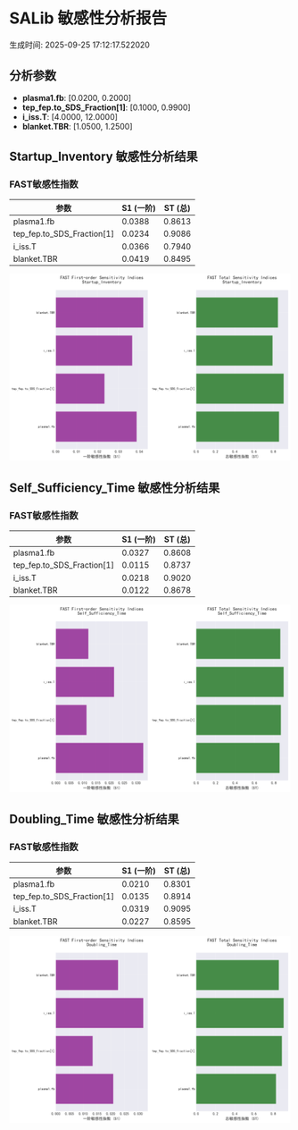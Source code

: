 # SALib 敏感性分析报告

生成时间: 2025-09-25 17:12:17.522020

## 分析参数

- **plasma1.fb**: [0.0200, 0.2000]
- **tep_fep.to_SDS_Fraction[1]**: [0.1000, 0.9900]
- **i_iss.T**: [4.0000, 12.0000]
- **blanket.TBR**: [1.0500, 1.2500]

## Startup_Inventory 敏感性分析结果

### FAST敏感性指数

| 参数 | S1 (一阶) | ST (总) |
|------|----------|---------|
| plasma1.fb | 0.0388 | 0.8613 |
| tep_fep.to_SDS_Fraction[1] | 0.0234 | 0.9086 |
| i_iss.T | 0.0366 | 0.7940 |
| blanket.TBR | 0.0419 | 0.8495 |

![FAST Analysis for Startup_Inventory](fast_sensitivity_indices_Startup_Inventory.png)

## Self_Sufficiency_Time 敏感性分析结果

### FAST敏感性指数

| 参数 | S1 (一阶) | ST (总) |
|------|----------|---------|
| plasma1.fb | 0.0327 | 0.8608 |
| tep_fep.to_SDS_Fraction[1] | 0.0115 | 0.8737 |
| i_iss.T | 0.0218 | 0.9020 |
| blanket.TBR | 0.0122 | 0.8678 |

![FAST Analysis for Self_Sufficiency_Time](fast_sensitivity_indices_Self_Sufficiency_Time.png)

## Doubling_Time 敏感性分析结果

### FAST敏感性指数

| 参数 | S1 (一阶) | ST (总) |
|------|----------|---------|
| plasma1.fb | 0.0210 | 0.8301 |
| tep_fep.to_SDS_Fraction[1] | 0.0135 | 0.8914 |
| i_iss.T | 0.0319 | 0.9095 |
| blanket.TBR | 0.0227 | 0.8595 |

![FAST Analysis for Doubling_Time](fast_sensitivity_indices_Doubling_Time.png)

